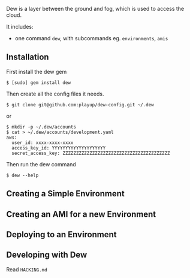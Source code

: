 Dew is a layer between the ground and fog, which is used to access the cloud.

It includes:
  * one command `dew`, with subcommands eg. `environments`, `amis`

## Installation

First install the dew gem

    $ [sudo] gem install dew

Then create all the config files it needs.

    $ git clone git@github.com:playup/dew-config.git ~/.dew

or

    $ mkdir -p ~/.dew/accounts
    $ cat > ~/.dew/accounts/development.yaml
    aws:
      user_id: xxxx-xxxx-xxxx
      access_key_id: YYYYYYYYYYYYYYYYYYYY
      secret_access_key: ZZZZZZZZZZZZZZZZZZZZZZZZZZZZZZZZZZZZZZZZ


Then run the dew command

    $ dew --help

## Creating a Simple Environment

## Creating an AMI for a new Environment

## Deploying to an Environment

## Developing with Dew

Read `HACKING.md`
